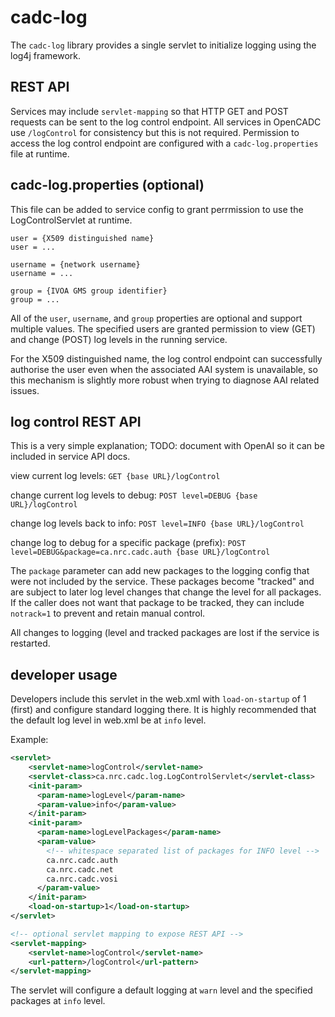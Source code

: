 # cadc-log

The `cadc-log` library provides a single servlet to initialize logging using the log4j framework. 

## REST API
Services may include `servlet-mapping` so that HTTP GET and POST requests can
be sent to the log control endpoint. All services in OpenCADC use `/logControl`
for consistency but this is not required. Permission to access the log control
endpoint are configured with a `cadc-log.properties` file at runtime.

## cadc-log.properties (optional)

This file can be added to service config to grant perrmission to use the LogControlServlet at runtime.
```properties
user = {X509 distinguished name}
user = ...

username = {network username}
username = ...

group = {IVOA GMS group identifier}
group = ...
```
All of the `user`, `username`, and `group` properties are optional and support multiple values. The specified
users are granted permission to view (GET) and change (POST) log levels in the running service.

For the X509 distinguished name, the log control endpoint can successfully authorise the user even when the
associated AAI system is unavailable, so this mechanism is slightly more robust when trying to diagnose AAI
related issues.

## log control REST API

This is a very simple explanation; TODO: document with OpenAI so it can be included in service API docs.

view current log levels: `GET {base URL}/logControl`

change current log levels to debug: `POST level=DEBUG {base URL}/logControl`

change log levels back to info: `POST level=INFO {base URL}/logControl`

change log to debug for a specific package (prefix): `POST level=DEBUG&package=ca.nrc.cadc.auth {base URL}/logControl`

The `package` parameter can add new packages to the logging config that were not included by the service. These
packages become "tracked" and are subject to later log level changes that change the level for all packages. If 
the caller does not want that package to be tracked, they can include `notrack=1` to prevent and retain manual 
control. 

All changes to logging (level and tracked packages are lost if the service is restarted.

## developer usage
Developers include this servlet in the web.xml with `load-on-startup` of 1 (first) 
and configure standard logging there. It is highly recommended that the default log 
level in web.xml be at `info` level.

Example:
```xml
<servlet>
    <servlet-name>logControl</servlet-name>
    <servlet-class>ca.nrc.cadc.log.LogControlServlet</servlet-class>
    <init-param>
      <param-name>logLevel</param-name>
      <param-value>info</param-value>
    </init-param>
    <init-param>
      <param-name>logLevelPackages</param-name>
      <param-value>
        <!-- whitespace separated list of packages for INFO level -->
        ca.nrc.cadc.auth
        ca.nrc.cadc.net
        ca.nrc.cadc.vosi
      </param-value>
    </init-param>
    <load-on-startup>1</load-on-startup>
</servlet>

<!-- optional servlet mapping to expose REST API -->
<servlet-mapping>
    <servlet-name>logControl</servlet-name>
    <url-pattern>/logControl</url-pattern>
</servlet-mapping>
```
The servlet will configure a default logging at `warn` level and the specified packages at
`info` level.


